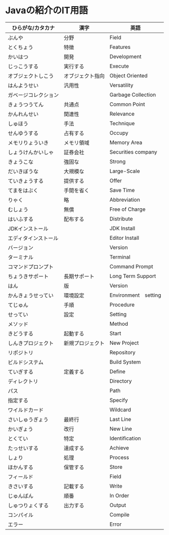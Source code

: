 # Javaの紹介のIT用語

| ひらがな/カタカナ | 漢字 | 英語 |
| --------- | --------- | ------------------- |
| ぶんや | 分野 | Field |
| とくちょう | 特徴 | Features |
| かいはつ | 開発 | Development |
| じっこうする | 実行する | Execute |
| オブジェクトしこう | オブジェクト指向 | Object Oriented |
| はんようせい | 汎用性  | Versatility |
| ガベージコレクション | | Garbage Collection |
| きょうつうてん | 共通点 | Common Point |
| かんれんせい | 関連性 | Relevance |
| しゅほう | 手法 | Technique |
| せんゆうする | 占有する | Occupy |
| メモリりょういき | メモリ領域 | Memory Area |
| しょうけんかいしゃ | 証券会社 | Securities company |
| きょうこな | 強固な | Strong |
| だいきぼうな | 大規模な | Large-Scale |
| ていきょうする | 提供する | Offer |
| てまをはぶく | 手間を省く | Save Time |
| りゃく | 略 | Abbreviation |
| むしょう | 無償 | Free of Charge |
| はいふする | 配布する | Distribute |
| JDKインストール | | JDK Install |
| エディタインストール | | Editor Install |
| バージョン | | Version |
| ターミナル | | Terminal |
| コマンドプロンプト | | Command Prompt |
| ちょうきサポート | 長期サポート | Long Term Support |
| はん | 版 | Version |
| かんきょうせってい | 環境設定 | Environment　setting |
| てじゅん | 手順 | Procedure |
| せってい | 設定 | Setting |
| メソッド | | Method |
| きどうする | 起動する | Start |
| しんきプロジェクト | 新規プロジェクト | New Project |
| リポジトリ | | Repository |
| ビルドシステム | | Build System |
| ていぎする | 定義する | Define |
| ディレクトリ | | Directory |
| パス | | Path |
| 指定する | | Specify |
| ワイルドカード | | Wildcard |
| さいしゅうぎょう | 最終行 | Last Line |
| かいぎょう | 改行 | New Line |
| とくてい | 特定 | Identification |
| たっせいする | 達成する | Achieve |
| しょり | 処理 | Process |
| ほかんする | 保管する | Store |
| フィールド | | Field |
| きさいする | 記載する | Write |
| じゅんばん | 順番 | In Order |
| しゅつりょくする | 出力する | Output |
| コンパイル | | Compile |
| エラー | | Error |
